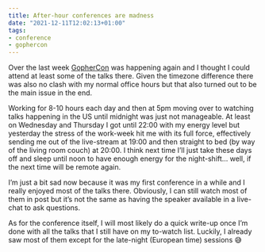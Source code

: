 ```yaml
---
title: After-hour conferences are madness
date: "2021-12-11T12:02:13+01:00"
tags:
- conference
- gophercon
---
```


Over the last week [GopherCon](https://www.gophercon.com/) was happening again and I thought I could attend at least some of the talks there. Given the timezone difference there was also no clash with my normal office hours but that also turned out to be the main issue in the end.

Working for 8-10 hours each day and then at 5pm moving over to watching talks happening in the US until midnight was just not manageable. At least on Wednesday and Thursday I got until 22:00 with my energy level but yesterday the stress of the work-week hit me with its full force, effectively sending me out of the live-stream at 19:00 and then straight to bed (by way of the living room couch) at 20:00. I think next time I’ll just take these days off and sleep until noon to have enough energy for the night-shift… well, if the next time will be remote again.

I’m just a bit sad now because it was my first conference in a while and I really enjoyed most of the talks there. Obviously, I can still watch most of them in post but it’s not the same as having the speaker available in a live-chat to ask questions.

As for the conference itself, I will most likely do a quick write-up once I’m done with all the talks that I still have on my to-watch list. Luckily, I already saw most of them except for the late-night (European time) sessions 😅
